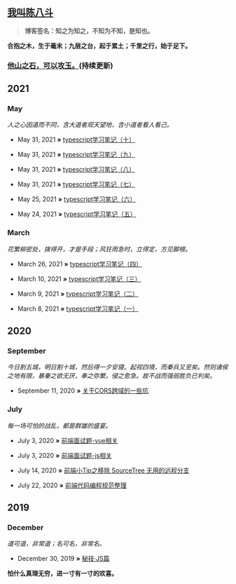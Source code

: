 ## [我叫陈八斗](https://chenbadou.github.io)

> **博客签名：知之为知之，不知为不知，是知也。**

**合抱之木，生于毫末；九层之台，起于累土；千里之行，始于足下。** 

### **[他山之石，可以攻玉。](https://chenbadou.github.io)(持续更新)**

## 2021

### May

*人之心因道而不同，含大道者观天望地，含小道者看人看己。*

* May 31, 2021 **»** [typescript学习笔记（十）](https://github.com/ChenBaDou/blog/issues/16)

* May 31, 2021 **»** [typescript学习笔记（九）](https://github.com/ChenBaDou/blog/issues/15)

* May 31, 2021 **»** [typescript学习笔记（八）](https://github.com/ChenBaDou/blog/issues/14)

* May 31, 2021 **»** [typescript学习笔记（七）](https://github.com/ChenBaDou/blog/issues/13)

* May 25, 2021 **»** [typescript学习笔记（六）](https://github.com/ChenBaDou/blog/issues/12)

* May 24, 2021 **»** [typescript学习笔记（五）](https://github.com/ChenBaDou/blog/issues/11)

### March

*花繁柳密处，拨得开，才是手段；风狂雨急时，立得定，方见脚根。*

* March 26, 2021 **»** [typescript学习笔记（四）](https://github.com/ChenBaDou/blog/issues/10)

* March 10, 2021 **»** [typescript学习笔记（三）](https://github.com/ChenBaDou/blog/issues/9)

* March 9, 2021 **»** [typescript学习笔记（二）](https://github.com/ChenBaDou/blog/issues/8)

* March 8, 2021 **»** [typescript学习笔记（一）](https://github.com/ChenBaDou/blog/issues/7)

## 2020

### September

*今日割五城，明日割十城，然后得一夕安寝。起视四境，而秦兵又至矣。然则诸侯之地有限，暴秦之欲无厌，奉之弥繁，侵之愈急。故不战而强弱胜负已判矣。*

* September 11, 2020 **»** [关于CORS跨域的一些坑](https://github.com/ChenBaDou/blog/issues/6)

### July

*每一场可怕的战乱，都是群雄的盛宴。*

* July 3, 2020 **»** [前端面试题-vue相关](https://github.com/ChenBaDou/blog/issues/2)

* July 3, 2020 **»** [前端面试题-js相关](https://github.com/ChenBaDou/blog/issues/3)

* July 14, 2020 **»** [前端小Tip之移除 SourceTree 无用的远程分支](https://github.com/ChenBaDou/blog/issues/4)

* July 22, 2020 **»** [前端代码编程规范整理](https://github.com/ChenBaDou/blog/issues/5)

## 2019

### December

*道可道，非常道；名可名，非常名。*

* December 30, 2019 **»** [秘技·JS篇](https://github.com/ChenBaDou/blog/issues/1)

**怕什么真理无穷，进一寸有一寸的欢喜。** 
